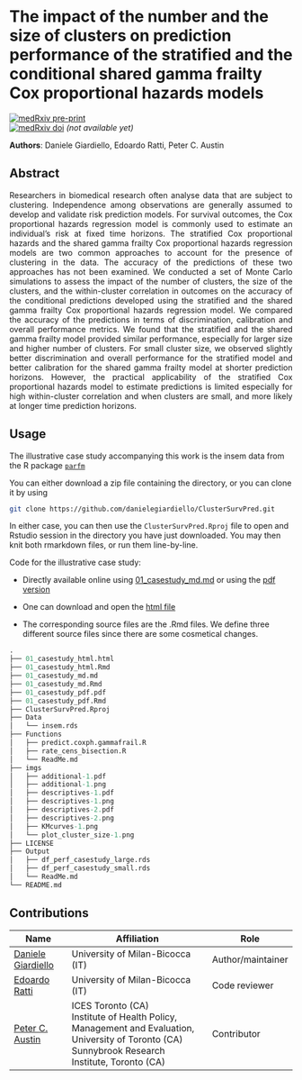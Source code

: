 

# The impact of the number and the size of clusters on prediction performance of the stratified and the conditional shared gamma frailty Cox proportional hazards models

[![medRxiv pre-print](https://img.shields.io/badge/medRxiv–pre‐print-10.1101%2F2025.10.17.25338219v1-FF8C00.svg)](https://www.medrxiv.org/content/10.1101/2025.10.17.25338219v1)  
[![medRxiv doi](https://img.shields.io/badge/medRxiv–doi-10.1101%2F2025.10.17.25338219v1-FFA500.svg)](https://doi.org/10.1101/2025.10.17.25338219v1) *(not available yet)*


**Authors**: Daniele Giardiello, Edoardo Ratti, Peter C. Austin


## Abstract
 <div align="justify"> 
Researchers in biomedical research often analyse data that are subject to clustering. Independence among observations are generally assumed to develop and validate risk prediction models. For survival outcomes, the Cox proportional hazards regression model is commonly used to estimate an individual’s risk at fixed time horizons. The stratified Cox proportional hazards and the shared gamma frailty Cox proportional hazards regression models are two common approaches to account for the presence of clustering in the data. The accuracy of the predictions of these two approaches has not been examined. We conducted a set of Monte Carlo simulations to assess the impact of the number of clusters, the size of the clusters, and the within-cluster correlation in outcomes on the accuracy of the conditional predictions developed using the stratified and the shared gamma frailty Cox proportional hazards regression model. We compared the accuracy of the predictions in terms of discrimination, calibration and overall performance metrics. We found that the stratified and the shared gamma frailty model provided similar performance, especially for larger size and higher number of clusters. For small cluster size, we observed slightly better discrimination and overall performance for the stratified model and better calibration for the shared gamma frailty model at shorter prediction horizons. However, the practical applicability of the stratified Cox proportional hazards model to estimate predictions is limited especially for high within-cluster correlation and when clusters are small, and more likely at longer time prediction horizons.
</div>

## Usage
The illustrative case study accompanying this work is the insem data from the R package [`parfm`](https://cran.r-project.org/web/packages/parfm/index.html)

You can either download a zip file containing the directory, or you can clone it by using

```bash
git clone https://github.com/danielegiardiello/ClusterSurvPred.git
```

In either case, you can then use the `ClusterSurvPred.Rproj` file to open
and Rstudio session in the directory you have just downloaded. You may then knit
both rmarkdown files, or run them line-by-line.

Code for the illustrative case study: 
+ Directly available online using [01_casestudy_md.md](https://github.com/danielegiardiello/ClusterSurvPred/blob/main/01_casestudy_md.md) or using the [pdf version](https://github.com/danielegiardiello/ClusterSurvPred/blob/main/01_casestudy_pdf.pdf)
  
+  One can download and open the [html file](https://github.com/danielegiardiello/ClusterSurvPred/blob/main/01_casestudy_html.html)

+ The corresponding source files are the .Rmd files. We define three different source files since there are some cosmetical changes. 

``` r
.
├── 01_casestudy_html.html
├── 01_casestudy_html.Rmd
├── 01_casestudy_md.md
├── 01_casestudy_md.Rmd
├── 01_casestudy_pdf.pdf
├── 01_casestudy_pdf.Rmd
├── ClusterSurvPred.Rproj
├── Data
│   └── insem.rds
├── Functions
│   ├── predict.coxph.gammafrail.R
│   ├── rate_cens_bisection.R
│   └── ReadMe.md
├── imgs
│   ├── additional-1.pdf
│   ├── additional-1.png
│   ├── descriptives-1.pdf
│   ├── descriptives-1.png
│   ├── descriptives-2.pdf
│   ├── descriptives-2.png
│   ├── KMcurves-1.png
│   └── plot_cluster_size-1.png
├── LICENSE
├── Output
│   ├── df_perf_casestudy_large.rds
│   ├── df_perf_casestudy_small.rds
│   └── ReadMe.md
└── README.md
```

## Contributions

| Name                                                         | Affiliation                           | Role                  |
| ------------------------------------------------------------ | ------------------------------------- | ----------------------|
| [Daniele Giardiello](https://github.com/danielegiardiello/)  | University of Milan-Bicocca (IT) | Author/maintainer |
| [Edoardo Ratti](https://en.unimib.it/edoardo-ratti) | University of Milan-Bicocca (IT) | Code reviewer        |
| [Peter C. Austin](https://www.ices.on.ca/ices-scientists/peter-austin/) | ICES Toronto (CA)  <br /> Institute of Health Policy, Management and Evaluation, University of Toronto (CA) <br /> Sunnybrook Research Institute, Toronto (CA) | Contributor |





